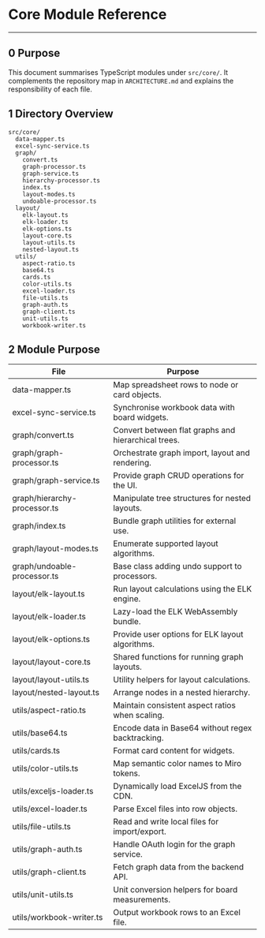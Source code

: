 # Core Module Reference

---

## 0 Purpose

This document summarises TypeScript modules under `src/core/`. It complements
the repository map in `ARCHITECTURE.md` and explains the responsibility of each
file.

## 1 Directory Overview

```
src/core/
  data-mapper.ts
  excel-sync-service.ts
  graph/
    convert.ts
    graph-processor.ts
    graph-service.ts
    hierarchy-processor.ts
    index.ts
    layout-modes.ts
    undoable-processor.ts
  layout/
    elk-layout.ts
    elk-loader.ts
    elk-options.ts
    layout-core.ts
    layout-utils.ts
    nested-layout.ts
  utils/
    aspect-ratio.ts
    base64.ts
    cards.ts
    color-utils.ts
    excel-loader.ts
    file-utils.ts
    graph-auth.ts
    graph-client.ts
    unit-utils.ts
    workbook-writer.ts
```

## 2 Module Purpose

| File                         | Purpose                                             |
| ---------------------------- | --------------------------------------------------- |
| data-mapper.ts               | Map spreadsheet rows to node or card objects.       |
| excel-sync-service.ts        | Synchronise workbook data with board widgets.       |
| graph/convert.ts             | Convert between flat graphs and hierarchical trees. |
| graph/graph-processor.ts     | Orchestrate graph import, layout and rendering.     |
| graph/graph-service.ts       | Provide graph CRUD operations for the UI.           |
| graph/hierarchy-processor.ts | Manipulate tree structures for nested layouts.      |
| graph/index.ts               | Bundle graph utilities for external use.            |
| graph/layout-modes.ts        | Enumerate supported layout algorithms.              |
| graph/undoable-processor.ts  | Base class adding undo support to processors.       |
| layout/elk-layout.ts         | Run layout calculations using the ELK engine.       |
| layout/elk-loader.ts         | Lazy-load the ELK WebAssembly bundle.               |
| layout/elk-options.ts        | Provide user options for ELK layout algorithms.     |
| layout/layout-core.ts        | Shared functions for running graph layouts.         |
| layout/layout-utils.ts       | Utility helpers for layout calculations.            |
| layout/nested-layout.ts      | Arrange nodes in a nested hierarchy.                |
| utils/aspect-ratio.ts        | Maintain consistent aspect ratios when scaling.     |
| utils/base64.ts              | Encode data in Base64 without regex backtracking.   |
| utils/cards.ts               | Format card content for widgets.                    |
| utils/color-utils.ts         | Map semantic color names to Miro tokens.            |
| utils/exceljs-loader.ts      | Dynamically load ExcelJS from the CDN.              |
| utils/excel-loader.ts        | Parse Excel files into row objects.                 |
| utils/file-utils.ts          | Read and write local files for import/export.       |
| utils/graph-auth.ts          | Handle OAuth login for the graph service.           |
| utils/graph-client.ts        | Fetch graph data from the backend API.              |
| utils/unit-utils.ts          | Unit conversion helpers for board measurements.     |
| utils/workbook-writer.ts     | Output workbook rows to an Excel file.              |
